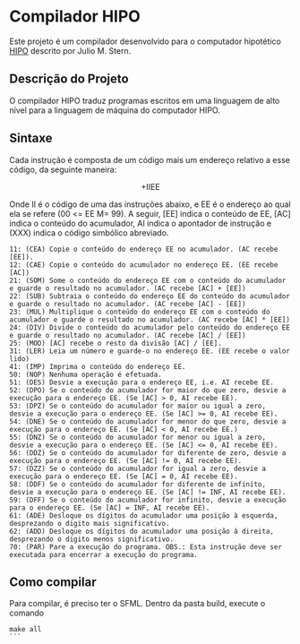 # Compilador HIPO

Este projeto é um compilador desenvolvido para o computador hipotético [HIPO](https://www.ime.usp.br/~jstern/miscellanea/MaterialDidatico/hipo.htm) descrito por Julio M. Stern.

## Descrição do Projeto

O compilador HIPO traduz programas escritos em uma linguagem de alto nível para a linguagem de máquina do computador HIPO.

## Sintaxe
Cada instrução é composta de um código mais um endereço relativo a esse código, da seguinte maneira:

<p align="center">+IIEE</p>

Onde II é o código de uma das instruções abaixo, e EE é o endereço ao qual ela se refere (00 <= EE M= 99). A seguir, [EE] indica o conteúdo de EE, [AC] indica o conteúdo do acumulador, AI indica o apontador de instrução e (XXX) indica o código simbólico abreviado.


```
11: (CEA) Copie o conteúdo do endereço EE no acumulador. (AC recebe [EE]).
12: (CAE) Copie o conteúdo do acumulador no endereço EE. (EE recebe [AC])
21: (SOM) Some o conteúdo do endereço EE com o conteúdo do acumulador e guarde o resultado no acumulador. (AC recebe [AC] + [EE])
22: (SUB) Subtraia o conteúdo do endereço EE do conteúdo do acumulador e guarde o resultado no acumulador. (AC recebe [AC] - [EE])
23: (MUL) Multiplique o conteúdo do endereço EE com o conteúdo do acumulador e guarde o resultado no acumulador. (AC recebe [AC] * [EE])
24: (DIV) Divide o conteúdo do acumulador pelo conteúdo do endereço EE e guarde o resultado no acumulador. (AC recebe [AC] / [EE])
25: (MOD) [AC] recebe o resto da divisão [AC] / [EE].
31: (LER) Leia um número e guarde-o no endereço EE. (EE recebe o valor lido)
41: (IMP) Imprima o conteúdo do endereço EE.
50: (NOP) Nenhuma operação é efetuada.
51: (DES) Desvie a execução para o endereço EE, i.e. AI recebe EE.
52: (DPO) Se o conteúdo do acumulador for maior do que zero, desvie a execução para o endereço EE. (Se [AC] > 0, AI recebe EE).
53: (DPZ) Se o conteúdo do acumulador for maior ou igual a zero, desvie a execução para o endereço EE. (Se [AC] >= 0, AI recebe EE).
54: (DNE) Se o conteúdo do acumulador for menor do que zero, desvie a execução para o endereço EE. (Se [AC] < 0, AI recebe EE.)
55: (DNZ) Se o conteúdo do acumulador for menor ou igual a zero, desvie a execução para o endereço EE. (Se [AC] <= 0, AI recebe EE).
56: (DDZ) Se o conteúdo do acumulador for diferente de zero, desvie a execução para o endereço EE. (Se [AC] != 0, AI recebe EE).
57: (DZZ) Se o conteúdo do acumulador for igual a zero, desvie a execução para o endereço EE. (Se [AC] = 0, AI recebe EE).
58: (DDF) Se o conteúdo do acumulador for diferente de infinito, desvie a execução para o endereço EE. (Se [AC] != INF, AI recebe EE).
59: (DFF) Se o conteúdo do acumulador for infinito, desvie a execução para o endereço EE. (Se [AC] = INF, AI recebe EE).
61: (ADE) Desloque os dígitos do acumulador uma posição à esquerda, desprezando o digito mais significativo.
62: (ADD) Desloque os dígitos do acumulador uma posição à direita, desprezando o digito menos significativo.
70: (PAR) Pare a execução do programa. OBS.: Esta instrução deve ser executada para encerrar a execução do programa.
```

## Como compilar

Para compilar, é preciso ter o SFML.
Dentro da pasta build, execute o comando

````
make all
```



